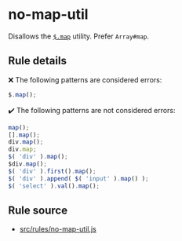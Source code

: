 # no-map-util

Disallows the [`$.map`](https://api.jquery.com/jQuery.map/) utility. Prefer `Array#map`.

## Rule details

❌ The following patterns are considered errors:
```js
$.map();
```

✔️ The following patterns are not considered errors:
```js
map();
[].map();
div.map();
div.map;
$( 'div' ).map();
$div.map();
$( 'div' ).first().map();
$( 'div' ).append( $( 'input' ).map() );
$( 'select' ).val().map();
```
## Rule source

* [src/rules/no-map-util.js](/src/rules/no-map-util.js)

